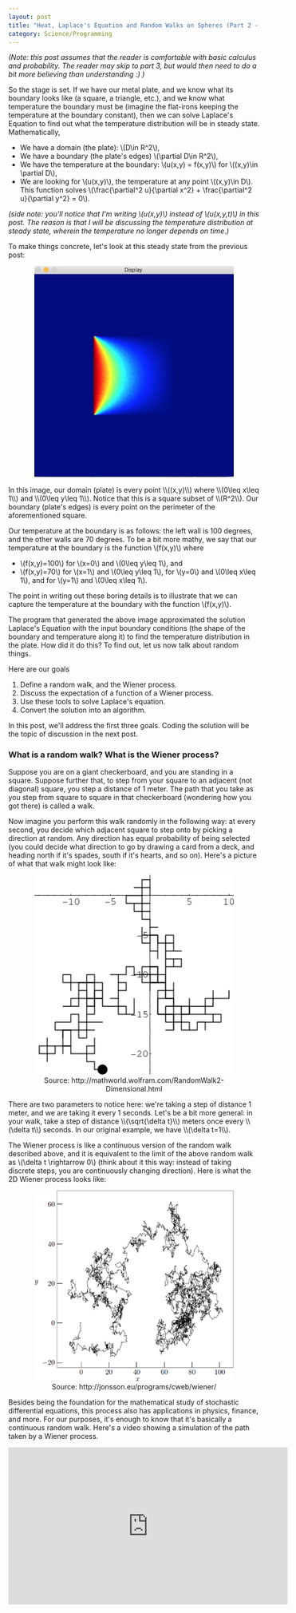 ```yaml
---
layout: post
title: "Heat, Laplace's Equation and Random Walks on Spheres (Part 2 - the randomness)"
category: Science/Programming
---
```


<script type="text/javascript"
    src="http://cdn.mathjax.org/mathjax/latest/MathJax.js?config=TeX-AMS-MML_HTMLorMML">
</script>

_(Note: this post assumes that the reader is comfortable with basic calculus and probability. The reader may skip to part 3, but would then need to do a bit more believing than understanding :) )_

So the stage is set. If we have our metal plate, and we know what its boundary looks like (a square, a triangle, etc.), and we know what temperature the boundary must be (imagine the flat-irons keeping the temperature at the boundary constant), then we can solve Laplace's Equation to find out what the temperature distribution will be in steady state. Mathematically,

- We have a domain (the plate): \\(D\in R^2\\),
- We have a boundary (the plate's edges) \\(\partial D\in R^2\\), 
- We have the temperature at the boundary: \\(u(x,y) = f(x,y)\\) for \\((x,y)\in \partial D\\),
- We are looking for \\(u(x,y)\\), the temperature at any point \\((x,y)\in D\\). This function solves \\(\frac{\partial^2 u}{\partial x^2} + \frac{\partial^2 u}{\partial y^2} = 0\\). 
    
    
_(side note: you'll notice that I'm writing \\(u(x,y)\\) instead of \\(u(x,y,t)\\) in this post. The reason is that I will be discussing the temperature distribution at steady state, wherein the temperature no longer depends on time.)_

To make things concrete, let's look at this steady state from the previous post:
<div style="text-align:center;">
<figure>
<a href="/images/kak/square1.png">
<img style="width:400px;" src="/images/kak/square1.png" />
</a>
</figure>
</div>
In this image, our domain (plate) is every point \\((x,y)\\) where \\(0\leq x\leq 1\\) and \\(0\leq y\leq 1\\). Notice that this is a square subset of \\(R^2\\). Our boundary (plate's edges) is every point on the perimeter of the aforementioned square. 

Our temperature at the boundary is as follows: the left wall is 100 degrees, and the other walls are 70 degrees. To be a bit more mathy, we say that our temperature at the boundary is the function \\(f(x,y)\\) where 

- \\(f(x,y)=100\\) for \\(x=0\\) and \\(0\leq y\leq 1\\), and 
- \\(f(x,y)=70\\) for \\(x=1\\) and \\(0\leq y\leq 1\\), for \\(y=0\\) and \\(0\leq x\leq 1\\), and for \\(y=1\\) and \\(0\leq x\leq 1\\).

The point in writing out these boring details is to illustrate that we can capture the temperature at the boundary with the function \\(f(x,y)\\). 

The program that generated the above image approximated the solution Laplace's Equation with the input boundary conditions (the shape of the boundary and temperature along it) to find the temperature distribution in the plate. How did it do this? To find out, let us now talk about random things. 

Here are our goals

1. Define a random walk, and the Wiener process.
2. Discuss the expectation of a function of a Wiener process.
3. Use these tools to solve Laplace's equation.
4. Convert the solution into an algorithm.

In this post, we'll address the first three goals. Coding the solution will be the topic of discussion in the next post. 

### What is a random walk? What is the Wiener process?

Suppose you are on a giant checkerboard, and you are standing in a square. Suppose further that, to step from your square to an adjacent (not diagonal) square, you step a distance of 1 meter. The path that you take as you step from square to square in that checkerboard (wondering how you got there) is called a walk.

Now imagine you perform this walk randomly in the following way: at every second, you decide which adjacent square to step onto by picking a direction at random. Any direction has equal probability of being selected (you could decide what direction to go by drawing a card from a deck, and heading north if it's spades, south if it's hearts, and so on). Here's a picture of what that walk might look like:
<div style="text-align:center;">
<figure>
<a href="/images/kak/walk.gif">
<img style="width:400px;" src="/images/kak/walk.gif" />
</a>
<figcaption > Source: http://mathworld.wolfram.com/RandomWalk2-Dimensional.html </figcaption>
</figure>
</div>
There are two parameters to notice here: we're taking a step of distance 1 meter, and we are taking it every 1 seconds. Let's be a bit more general: in your walk,  take a step of distance \\(\sqrt{\delta t}\\) meters once every \\(\delta t\\) seconds. In our original example, we have \\(\delta t=1\\). 

The Wiener process is like a continuous version of the random walk described above, and it is equivalent to the limit of the above random walk as \\(\delta t \rightarrow 0\\) (think about it this way: instead of taking discrete steps, you are continuously changing direction). Here is what the 2D Wiener process looks like:
<!-- blog post idea - drunk bird doesn't get home -->
<div style="text-align:center;">
<figure>
<a href="/images/kak/wiener.png">
<img style="width:400px;" src="/images/kak/wiener.png" />
</a>
<figcaption > Source: http://jonsson.eu/programs/cweb/wiener/ </figcaption>
</figure>
</div>

Besides being the foundation for the mathematical study of stochastic differential equations, this process also has applications in physics, finance, and more. For our purposes, it's enough to know that it's basically a continuous random walk. Here's a video showing a simulation of the path taken by a Wiener process. 
<div style="text-align:center;" > 
<iframe width="560" height="315" src="https://www.youtube.com/embed/pTYe5ssPD3k" frameborder="0" allowfullscreen></iframe>
</div>
<!--
If we wanted to do some math on this walk, we could represent it by a function of time that returns a 2D coordinate (ie which square the walker stands on after the given amount of time). More specifically, we can represent the walk by \\(f(t)\\), where 

\\(f(t) = \sum_i=1^t X_i \\)

where \\(X_i\\) is a random variable which is \\((1,0)\\) with probability 1/4, \\((0,1)\\) with probability 1/4, \\((-1,0)\\) with probability 1/4, and \\((0,-1)\\) with probability 1/4. 
-->

### What is the expectation of a function of a Wiener process?

First, let's take note of the fact that a 2D Wiener process is like a mapping which takes a time \\(t\\) and returns a 2D coordinate \\((x,y)\\). From now on, we will denote the Wiener process by \\(W_t\\). For example, in the above video, \\(W_0 = (0,0)\\) since the process starts at the origin. However we must keep this critical fact in mind: \\(W_t\\) is a _random variable_, and it does _not_ have a definite value, but rather a probability distribution (like the toss of a die, or the flip of a coin). From this perspective, you may view the above video as akin to a coin toss: it's just the outcome of one experiment. 

Now let's remember our temperature function \\(f(x,y)\\) (let's use the letter \\(f\\) now for a reason which will become clearer later on), which takes a 2D coordinate \\((x,y)\\) and returns a number representing the temperature at that point in space. What if, instead of passing a definite coordinate \\((x,y)\\), we talk about the temperature at the random coordinate \\(W_t\\)? Let us define \\(f(W_t)\\), to be the function which returns the temperature at the coordinate that the Wiener process (think random walker on plane) has arrived at after \\(t\\) seconds. 

Again, this function doesn't have a definite value for a given \\(t\\), but rather a probability distribution. For example, let's say that any point in the upper half of the plane has temperature 10, and any point in the lower half of the plane has temperature -10. Take a minute to convince yourself that the Wiener process (random walker) has equal probability of ending up on either half of the plane (disregard the x-axis, the Wiener process is almost never exactly on it). Then, we have the following probability mass function for \\(f(W_t)\\):

- \\(P(f(W_t) = 10) = 1/2\\)
- \\(P(f(W_t) = -10) = 1/2\\)

This is shown in the following video. We let the Wiener process run for some time, say 10 seconds. Then, we take it's value (which is a 2D coordinate) and find the temperature at that point.

<iframe width="560" height="315" src="https://www.youtube.com/embed/jIPpcvotXLE" frameborder="0" allowfullscreen></iframe>
Each dot corresponds to one experiment of \\(f(W_{10})\\). As we predicted, the result is that about half of our dots are  hot, and half are cold. 

The expectation of a function of a Wiener process depends on two things:

- Where does the Wiener process start?
- At what time are we taking the expectation?

For this reason, we will denote the expectation as \\(w(x,y,t) = E^{(x,y)}[f(W_t)]\\). Notice that \\(w(x,y,t)\\) is not random, but rather deterministic. Just as the expectation (average) of a die roll is definitely 3.5, the expectation of a function of the Wiener process is a definite number. In the above video, \\(w(0,0,t)\\), which is the expected value of the temperature at \\(W_t\\) given that the process started at the origin, is 0 no matter what \\(t\\) is (since the probabilities above don't depend on \\(t\\)). If we started the Wiener process at \\((0,10)\\), then the expectation would be positive, but decreasing with time; after not much time, we'll probably get a hot it, but after a lot of time, we're not too sure.  



### How does this help us with Laplace's equation?
We're in the home stretch now. Laplace's equation is

\\(\frac{\partial^2 u}{\partial x^2} + \frac{\partial^2 u}{\partial y^2} = 0\\)

where \\(u\\) is the temperature inside the plate. Our boundary condition is that the temperature at the boundary (edges of the plate) is given by \\(f(x,y)\\). 

Take a point \\((x,y)\\) inside the plate, and start a Wiener process at it. After a certain amount of time, this Wiener process will hit the boundary; this time is called the _hitting time_ and is denoted by \\(\tau\\). Then Laplace's equation with the above boundary condition is solved by

\\(u(x,y) = E^{(x,y)}[f(W_\tau)]\\)

which, in English, is the expected value of the temperature of the boundary at the hitting spot of a Wiener process that started at \\((x,y)\\). 
